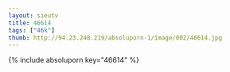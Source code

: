 ```yaml
--- 
layout: sieutv
title: 46614
tags: ["46k"]
thumb: http://94.23.248.219/absoluporn-1/image/002/46614.jpg
---
```

{% include absoluporn key="46614" %} 
